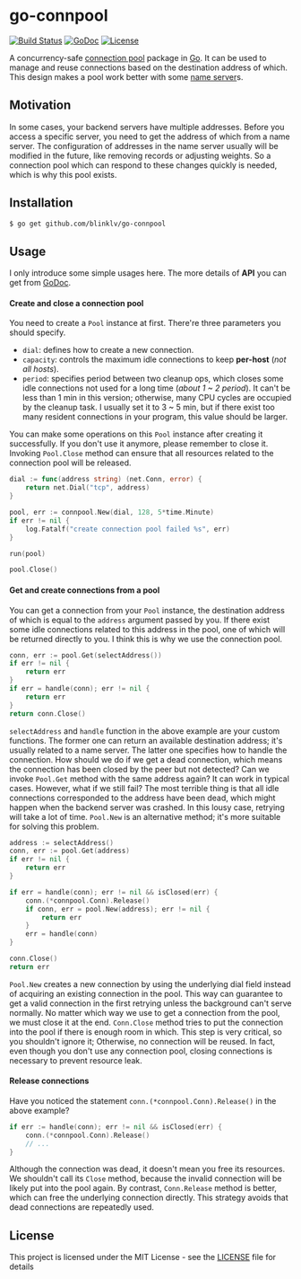 # go-connpool

[![Build Status](https://travis-ci.com/blinklv/go-connpool.svg?branch=master)](https://travis-ci.com/blinklv/go-connpool)
[![GoDoc](https://godoc.org/github.com/blinklv/go-connpool?status.svg)](https://godoc.org/github.com/blinklv/go-connpool)
[![License](https://img.shields.io/badge/license-MIT-blue.svg)](LICENSE)

A concurrency-safe [connection pool][] package in [Go][]. It can be used to manage and reuse connections based on the destination address of which. This design makes a pool work better with some [name server][]s.

## Motivation

In some cases, your backend servers have multiple addresses. Before you access a specific server, you need to get the address of which from a name server. The configuration of addresses in the name server usually will be modified in the future, like removing records or adjusting weights. So a connection pool which can respond to these changes quickly is needed, which is why this pool exists. 


## Installation

```bash
$ go get github.com/blinklv/go-connpool
```

## Usage

I only introduce some simple usages here. The more details of **API** you can get from [GoDoc](https://godoc.org/github.com/blinklv/go-connpool).

#### Create and close a connection pool

You need to create a `Pool` instance at first. There're three parameters you should specify. 

- `dial`: defines how to create a new connection.
- `capacity`: controls the maximum idle connections to keep **per-host** (*not all hosts*).
- `period`: specifies period between two cleanup ops, which closes some idle connections not used for a long time (*about 1 ~ 2 period*). It can't be less than 1 min in this version; otherwise, many CPU cycles are occupied by the cleanup task. I usually set it to 3 ~ 5 min, but if there exist too many resident connections in your program, this value should be larger.

You can make some operations on this `Pool` instance after creating it successfully. If you don't use it anymore, please remember to close it. Invoking `Pool.Close` method can ensure that all resources related to the connection pool will be released.

```go
dial := func(address string) (net.Conn, error) {
    return net.Dial("tcp", address)
}

pool, err := connpool.New(dial, 128, 5*time.Minute)
if err != nil {
    log.Fatalf("create connection pool failed %s", err)
}

run(pool)

pool.Close()
```

#### Get and create connections from a pool

You can get a connection from your `Pool` instance, the destination address of which is equal to the `address` argument passed by you. If there exist some idle connections related to this address in the pool, one of which will be returned directly to you. I think this is why we use the connection pool. 

```go
conn, err := pool.Get(selectAddress())
if err != nil {
    return err
}
if err = handle(conn); err != nil {
    return err
}
return conn.Close()
```

`selectAddress` and `handle` function in the above example are your custom functions. The former one can return an available destination address; it's usually related to a name server. The latter one specifies how to handle the connection. How should we do if we get a dead connection, which means the connection has been closed by the peer but not detected? Can we invoke `Pool.Get` method with the same address again? It can work in typical cases. However, what if we still fail? The most terrible thing is that all idle connections corresponded to the address have been dead, which might happen when the backend server was crashed. In this lousy case, retrying will take a lot of time. `Pool.New` is an alternative method; it's more suitable for solving this problem. 

```go
address := selectAddress()
conn, err := pool.Get(address)
if err != nil {
    return err
}

if err = handle(conn); err != nil && isClosed(err) {
    conn.(*connpool.Conn).Release()
    if conn, err = pool.New(address); err != nil {
        return err
    }
    err = handle(conn)
}

conn.Close()
return err
```

`Pool.New` creates a new connection by using the underlying dial field instead of acquiring an existing connection in the pool. This way can guarantee to get a valid connection in the first retrying unless the background can't serve normally. No matter which way we use to get a connection from the pool, we must close it at the end. `Conn.Close` method tries to put the connection into the pool if there is enough room in which. This step is very critical, so you shouldn't ignore it; Otherwise, no connection will be reused. In fact, even though you don't use any connection pool, closing connections is necessary to prevent resource leak. 

#### Release connections

Have you noticed the statement `conn.(*connpool.Conn).Release()` in the above example?

```go
if err := handle(conn); err != nil && isClosed(err) {
    conn.(*connpool.Conn).Release()
    // ... 
}
```

Although the connection was dead, it doesn't mean you free its resources. We shouldn't call its `Close` method, because the invalid connection will be likely put into the pool again. By contrast, `Conn.Release` method is better, which can free the underlying connection directly. This strategy avoids that dead connections are repeatedly used.


## License 

This project is licensed under the MIT License - see the [LICENSE](LICENSE) file for details

[connection pool]: https://en.wikipedia.org/wiki/Connection_pool
[Go]: https://golang.org/
[name server]: https://en.wikipedia.org/wiki/Name_server
